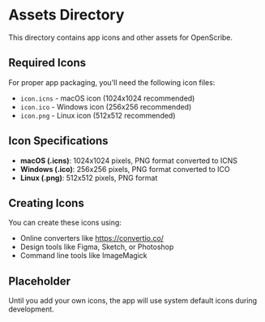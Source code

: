 # Assets Directory

This directory contains app icons and other assets for OpenScribe.

## Required Icons

For proper app packaging, you'll need the following icon files:

- `icon.icns` - macOS icon (1024x1024 recommended)
- `icon.ico` - Windows icon (256x256 recommended)  
- `icon.png` - Linux icon (512x512 recommended)

## Icon Specifications

- **macOS (.icns)**: 1024x1024 pixels, PNG format converted to ICNS
- **Windows (.ico)**: 256x256 pixels, PNG format converted to ICO
- **Linux (.png)**: 512x512 pixels, PNG format

## Creating Icons

You can create these icons using:
- Online converters like https://convertio.co/
- Design tools like Figma, Sketch, or Photoshop
- Command line tools like ImageMagick

## Placeholder

Until you add your own icons, the app will use system default icons during development. 